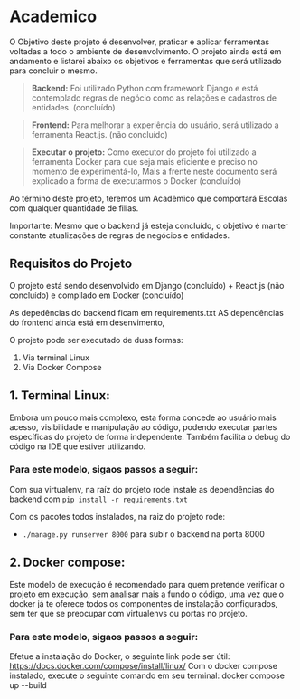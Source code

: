 # Academico

O Objetivo deste projeto é desenvolver, praticar e aplicar ferramentas voltadas a todo o ambiente de desenvolvimento. O projeto ainda está em andamento e listarei abaixo os objetivos e ferramentas que será utilizado para concluir o mesmo.

> **Backend:** Foi utilizado Python com framework Django e está contemplado regras de negócio como as relações e cadastros de entidades. (concluído)

> **Frontend:** Para melhorar a experiência do usuário, será utilizado a ferramenta React.js. (não concluído)

> **Executar o projeto:** Como executor do projeto foi utilizado a ferramenta Docker para que seja mais eficiente e preciso no momento de experimentá-lo, Mais a frente neste documento será explicado a forma de executarmos o Docker (concluído)

Ao término deste projeto, teremos um Acadêmico que comportará Escolas com qualquer quantidade de  filias.

Importante: Mesmo que o backend já esteja concluído, o objetivo é manter constante atualizações de regras de negócios e entidades.

## Requisitos do Projeto

O projeto está sendo desenvolvido em Django (concluído) + React.js (não concluído) e compilado em Docker (concluído)

As depedências do backend ficam em requirements.txt
AS dependências do frontend ainda está em desenvimento,

O projeto pode ser executado de duas formas:
1. Via terminal Linux
2. Via Docker Compose


## 1. Terminal Linux:

Embora um pouco mais complexo, esta forma concede ao usuário mais acesso, visibilidade e manipulação ao código, podendo executar partes específicas do projeto de forma independente. Também facilita o debug do código na IDE que estiver utilizando.

### Para este modelo, sigaos passos a seguir:

Com sua virtualenv, na raíz do projeto rode instale as dependências do backend com
`pip install -r requirements.txt`

Com os pacotes todos instalados, na raiz do projeto rode:
- `./manage.py runserver 8000` para subir o backend na porta 8000


## 2. Docker compose:

Este modelo de execução é recomendado para quem pretende verificar o projeto em execução, sem analisar mais a fundo o código, uma vez que o docker já te oferece todos os componentes de instalação configurados, sem ter que se preocupar com virtualenvs ou portas no projeto.

### Para este modelo, sigaos passos a seguir:

Efetue a instalação do Docker, o seguinte link pode ser útil: https://docs.docker.com/compose/install/linux/
Com o docker compose instalado, execute o seguinte comando em seu terminal: docker compose up --build
